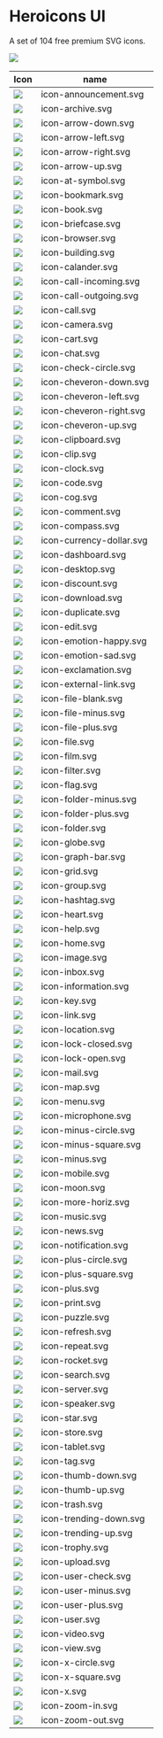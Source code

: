 # Heroicons UI

A set of 104 free premium SVG icons.

![](preview.png)

| Icon | name |
| --- | --- |
| ![](svg/icon-announcement.svg) | icon-announcement.svg |
| ![](svg/icon-archive.svg) | icon-archive.svg |
| ![](svg/icon-arrow-down.svg) | icon-arrow-down.svg |
| ![](svg/icon-arrow-left.svg) | icon-arrow-left.svg |
| ![](svg/icon-arrow-right.svg) | icon-arrow-right.svg |
| ![](svg/icon-arrow-up.svg) | icon-arrow-up.svg |
| ![](svg/icon-at-symbol.svg) | icon-at-symbol.svg |
| ![](svg/icon-bookmark.svg) | icon-bookmark.svg |
| ![](svg/icon-book.svg) | icon-book.svg |
| ![](svg/icon-briefcase.svg) | icon-briefcase.svg |
| ![](svg/icon-browser.svg) | icon-browser.svg |
| ![](svg/icon-building.svg) | icon-building.svg |
| ![](svg/icon-calander.svg) | icon-calander.svg |
| ![](svg/icon-call-incoming.svg) | icon-call-incoming.svg |
| ![](svg/icon-call-outgoing.svg) | icon-call-outgoing.svg |
| ![](svg/icon-call.svg) | icon-call.svg |
| ![](svg/icon-camera.svg) | icon-camera.svg |
| ![](svg/icon-cart.svg) | icon-cart.svg |
| ![](svg/icon-chat.svg) | icon-chat.svg |
| ![](svg/icon-check-circle.svg) | icon-check-circle.svg |
| ![](svg/icon-cheveron-down.svg) | icon-cheveron-down.svg |
| ![](svg/icon-cheveron-left.svg) | icon-cheveron-left.svg |
| ![](svg/icon-cheveron-right.svg) | icon-cheveron-right.svg |
| ![](svg/icon-cheveron-up.svg) | icon-cheveron-up.svg |
| ![](svg/icon-clipboard.svg) | icon-clipboard.svg |
| ![](svg/icon-clip.svg) | icon-clip.svg |
| ![](svg/icon-clock.svg) | icon-clock.svg |
| ![](svg/icon-code.svg) | icon-code.svg |
| ![](svg/icon-cog.svg) | icon-cog.svg |
| ![](svg/icon-comment.svg) | icon-comment.svg |
| ![](svg/icon-compass.svg) | icon-compass.svg |
| ![](svg/icon-currency-dollar.svg) | icon-currency-dollar.svg |
| ![](svg/icon-dashboard.svg) | icon-dashboard.svg |
| ![](svg/icon-desktop.svg) | icon-desktop.svg |
| ![](svg/icon-discount.svg) | icon-discount.svg |
| ![](svg/icon-download.svg) | icon-download.svg |
| ![](svg/icon-duplicate.svg) | icon-duplicate.svg |
| ![](svg/icon-edit.svg) | icon-edit.svg |
| ![](svg/icon-emotion-happy.svg) | icon-emotion-happy.svg |
| ![](svg/icon-emotion-sad.svg) | icon-emotion-sad.svg |
| ![](svg/icon-exclamation.svg) | icon-exclamation.svg |
| ![](svg/icon-external-link.svg) | icon-external-link.svg |
| ![](svg/icon-file-blank.svg) | icon-file-blank.svg |
| ![](svg/icon-file-minus.svg) | icon-file-minus.svg |
| ![](svg/icon-file-plus.svg) | icon-file-plus.svg |
| ![](svg/icon-file.svg) | icon-file.svg |
| ![](svg/icon-film.svg) | icon-film.svg |
| ![](svg/icon-filter.svg) | icon-filter.svg |
| ![](svg/icon-flag.svg) | icon-flag.svg |
| ![](svg/icon-folder-minus.svg) | icon-folder-minus.svg |
| ![](svg/icon-folder-plus.svg) | icon-folder-plus.svg |
| ![](svg/icon-folder.svg) | icon-folder.svg |
| ![](svg/icon-globe.svg) | icon-globe.svg |
| ![](svg/icon-graph-bar.svg) | icon-graph-bar.svg |
| ![](svg/icon-grid.svg) | icon-grid.svg |
| ![](svg/icon-group.svg) | icon-group.svg |
| ![](svg/icon-hashtag.svg) | icon-hashtag.svg |
| ![](svg/icon-heart.svg) | icon-heart.svg |
| ![](svg/icon-help.svg) | icon-help.svg |
| ![](svg/icon-home.svg) | icon-home.svg |
| ![](svg/icon-image.svg) | icon-image.svg |
| ![](svg/icon-inbox.svg) | icon-inbox.svg |
| ![](svg/icon-information.svg) | icon-information.svg |
| ![](svg/icon-key.svg) | icon-key.svg |
| ![](svg/icon-link.svg) | icon-link.svg |
| ![](svg/icon-location.svg) | icon-location.svg |
| ![](svg/icon-lock-closed.svg) | icon-lock-closed.svg |
| ![](svg/icon-lock-open.svg) | icon-lock-open.svg |
| ![](svg/icon-mail.svg) | icon-mail.svg |
| ![](svg/icon-map.svg) | icon-map.svg |
| ![](svg/icon-menu.svg) | icon-menu.svg |
| ![](svg/icon-microphone.svg) | icon-microphone.svg |
| ![](svg/icon-minus-circle.svg) | icon-minus-circle.svg |
| ![](svg/icon-minus-square.svg) | icon-minus-square.svg |
| ![](svg/icon-minus.svg) | icon-minus.svg |
| ![](svg/icon-mobile.svg) | icon-mobile.svg |
| ![](svg/icon-moon.svg) | icon-moon.svg |
| ![](svg/icon-more-horiz.svg) | icon-more-horiz.svg |
| ![](svg/icon-music.svg) | icon-music.svg |
| ![](svg/icon-news.svg) | icon-news.svg |
| ![](svg/icon-notification.svg) | icon-notification.svg |
| ![](svg/icon-plus-circle.svg) | icon-plus-circle.svg |
| ![](svg/icon-plus-square.svg) | icon-plus-square.svg |
| ![](svg/icon-plus.svg) | icon-plus.svg |
| ![](svg/icon-print.svg) | icon-print.svg |
| ![](svg/icon-puzzle.svg) | icon-puzzle.svg |
| ![](svg/icon-refresh.svg) | icon-refresh.svg |
| ![](svg/icon-repeat.svg) | icon-repeat.svg |
| ![](svg/icon-rocket.svg) | icon-rocket.svg |
| ![](svg/icon-search.svg) | icon-search.svg |
| ![](svg/icon-server.svg) | icon-server.svg |
| ![](svg/icon-speaker.svg) | icon-speaker.svg |
| ![](svg/icon-star.svg) | icon-star.svg |
| ![](svg/icon-store.svg) | icon-store.svg |
| ![](svg/icon-tablet.svg) | icon-tablet.svg |
| ![](svg/icon-tag.svg) | icon-tag.svg |
| ![](svg/icon-thumb-down.svg) | icon-thumb-down.svg |
| ![](svg/icon-thumb-up.svg) | icon-thumb-up.svg |
| ![](svg/icon-trash.svg) | icon-trash.svg |
| ![](svg/icon-trending-down.svg) | icon-trending-down.svg |
| ![](svg/icon-trending-up.svg) | icon-trending-up.svg |
| ![](svg/icon-trophy.svg) | icon-trophy.svg |
| ![](svg/icon-upload.svg) | icon-upload.svg |
| ![](svg/icon-user-check.svg) | icon-user-check.svg |
| ![](svg/icon-user-minus.svg) | icon-user-minus.svg |
| ![](svg/icon-user-plus.svg) | icon-user-plus.svg |
| ![](svg/icon-user.svg) | icon-user.svg |
| ![](svg/icon-video.svg) | icon-video.svg |
| ![](svg/icon-view.svg) | icon-view.svg |
| ![](svg/icon-x-circle.svg) | icon-x-circle.svg |
| ![](svg/icon-x-square.svg) | icon-x-square.svg |
| ![](svg/icon-x.svg) | icon-x.svg |
| ![](svg/icon-zoom-in.svg) | icon-zoom-in.svg |
| ![](svg/icon-zoom-out.svg) | icon-zoom-out.svg |
